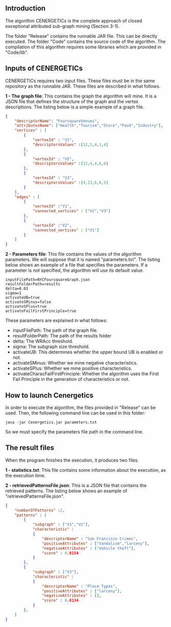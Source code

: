 ## Introduction
The algorithm CENERGETICs is the complete approach of closed exceptional attributed sub-graph mining (Section 3-1).  

The folder "Release" contains the runnable JAR file. This can be directly executed. The folder "Code" contains the source code of the algorithm.  The compilation of this algorithm requires some libraries which are provided in "Code/lib".

## Inputs of CENERGETICs
CENERGETICs requires two input files. These files must be in the same repository as the runnable JAR. These files are described in what follows.

**1 - The graph file**: This contains the graph the algorithm will mine. It is a JSON file that defines the structure of the graph and the vertex descriptions. The listing below is a simple example of a graph file.
```json
{
	"descriptorName": "FoursquareVenues",	
	"attributesName": ["Health","Tourism","Store","Food","Industry"],
	"vertices" : [
		{
			"vertexId" : "V1",
			"descriptorsValues" :[12,5,4,1,4]
		},
		{
			"vertexId" : "V2",
			"descriptorsValues" :[12,4,4,6,6]
		},
		{
			"vertexId" : "V3",
			"descriptorsValues" :[4,13,6,6,5]
		}
	],
	"edges" : [
		{
			"vertexId" :"V1",
			"connected_vertices" : ["V2","V3"]
		},
		{
			"vertexId" :"V2",
			"connected_vertices" : ["V1"]
		}
	]
}
```

**2 - Parameters file**: This file contains the values of the algorithm parameters. We will suppose that it is named "parameters.txt". The listing below shows an example of a file that specifies the parameters. If a parameter is not specified, the algorithm will use its default value. 
```
inputFilePath=NYCFoursquareGraph.json
resultFolderPath=results
delta=0.01
sigma=1
activateUB=true
activateSMinus=false
activateSPlus=true
activateFailFirstPrinciple=true
```
These parameters are explained in what follows:
- inputFilePath: The path of the graph file.
- resultFolderPath: The path of the results folder
- delta: The WRAcc threshold.
- sigma: The subgraph size threshold.
- activateUB: This determines whether the upper bound UB is enabled or not.
- activateSMinus: Whether we mine negative characteristics.
- activateSPlus: Whether we mine positive characteristics.
- activateCharacFailFirstPrinciple: Whether the algorithm uses the First Fail Principle in the generation of characteristics or not.

## How to launch Cenergetics
In order to execute the algorithm, the files provided in "Release" can be used. Then, the following command line can be used in this folder:
```
java -jar Cenergetics.jar parameters.txt
```

So we must specify the parameters file path in the command line.

## The result files
When the program finishes the execution, it produces two files.

**1 - statistics.txt**: This file contains some information about the execution, as the execution time.

**2 - retrievedPatternsFile.json**: This is a JSON file that contains the retrieved patterns. The listing below shows an example of "retrievedPatternsFile.json".

```json
{
	"numberOfPatterns" :2,
	"patterns" : [
		{
			"subgraph" : ["V1","V2"],
			"characteristic" : 
			{
				"descriptorName" : "San Francisco Crimes",
				"positiveAttributes" : ["Vandalism","larceny"],
				"negativeAttributes" : ["Vehicle theft"],
				"score" : 0.0154
			}
		},
		{
			"subgraph" : ["V3"],
			"characteristic" : 
			{
				"descriptorName" : "Place Types",
				"positiveAttributes" : ["larceny"],
				"negativeAttributes" : [],
				"score" : 0.0134
			}
		},
	]
}
```